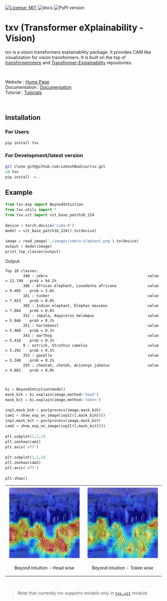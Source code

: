 [![License: MIT](https://img.shields.io/badge/License-MIT-yellow.svg)](https://opensource.org/licenses/MIT) ![docs](https://img.shields.io/github/workflows/status/LokeshBadisa/txv/Build%20and%20Deploy%20Documentation?label=docs&style=flat-square)
 ![PyPI version](https://img.shields.io/badge/pypi-v0.0.1-blue)



# txv (Transformer eXplainability - Vision)

txv is a vision transformers explainability package. It provides CAM like visualization for vision transformers. It is built on the top of [transformerinterp](https://github.com/jiaminchen-1031/transformerinterp) and [Transformer-Explainability](https://github.com/hila-chefer/Transformer-Explainability) repositories.

<br>

Website : [Home Page](https://lokeshbadisa.github.io/txv/)<br>
Documentation : [Documentation](https://lokeshbadisa.github.io/txv/api_reference)<br>
Tutorial : [Tutorials](https://lokeshbadisa.github.io/txv/tutorials)

<br>

## Installation
  
  ### For Users
  ```bash
  pip install txv
  ```

  ### For Development/latest version
  ```bash
  git clone git@github.com:LokeshBadisa/txv.git
  cd txv
  pip install -e .
  ```


## Example

```python
from txv.exp import BeyondIntuition
from txv.utils import *
from txv.vit import vit_base_patch16_224

device = torch.device('cuda:0')
model = vit_base_patch16_224().to(device)

image = read_image('./images/zebra-elephant.png').to(device)
output = model(image)
print_top_classes(output)
```

Output:
```
Top 10 classes:
        340 : zebra                                             value = 12.749   prob = 94.2%
        386 : African elephant, Loxodonta africana              value = 9.485    prob = 3.6%
        101 : tusker                                            value = 7.923    prob = 0.8%
        385 : Indian elephant, Elephas maximus                  value = 7.684    prob = 0.6%
        352 : impala, Aepyceros melampus                        value = 5.946    prob = 0.1%
        351 : hartebeest                                        value = 5.460    prob = 0.1%
        343 : warthog                                           value = 5.416    prob = 0.1%
        9 : ostrich, Struthio camelus                           value = 5.292    prob = 0.1%
        353 : gazelle                                           value = 5.248    prob = 0.1%
        293 : cheetah, chetah, Acinonyx jubatus                 value = 4.881    prob = 0.0%
```

<br>

```python
bi = BeyondIntuition(model)
mask_bih = bi.explain(image,method='head')
mask_bit = bi.explain(image,method='token')

inp1,mask_bih = postprocess(image,mask_bih)
cam1 = show_exp_on_image(inp1[0],mask_bih[0])
inp2,mask_bit = postprocess(image,mask_bit)
cam2 = show_exp_on_image(inp2[0],mask_bit[0])

plt.subplot(1,2,1)
plt.imshow(cam1)
plt.axis('off')

plt.subplot(1,2,2)
plt.imshow(cam2)
plt.axis('off')

plt.show()
```
<table>
  <tr>
    <td>
      <img src="images/head.png" alt="Beyond Intuition - Head wise" />
      <br>
      <p style="text-align: center;">Beyond Intuition - Head wise</p>
    </td>
    <td>
      <img src="images/token.png" alt="Beyond Intuition - token wise" />
      <br>
      <p style="text-align: center;">Beyond Intuition - Token wise</p>
    </td>
  </tr>
</table>




<br>

> Note that currently txv supports models only in [`txv.vit`](https://lokeshbadisa.github.io/txv/vit.html) module. 


